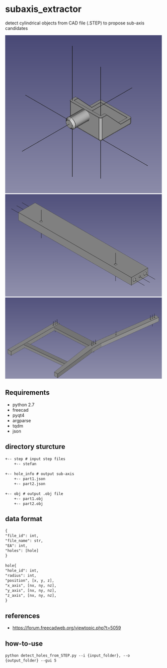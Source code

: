 # subaxis_extractor

detect cylindrical objects from CAD file (.STEP) to propose sub-axis candidates

![](./imgs/img1.png)
![](./imgs/img2.png)
![](./imgs/img3.png)

## Requirements

- python 2.7
- freecad
- pyqt4
- argparse
- tqdm
- json

## directory sturcture

```
+-- step # input step files
    +-- stefan

+-- hole_info # output sub-axis
    +-- part1.json
    +-- part2.json

+-- obj # output .obj file
    +-- part1.obj
    +-- part2.obj
```

## data format

```
{
"file_id": int,
"file_name": str,
"EA": int,
"holes": [hole]
}

hole{
"hole_id": int,
"radius": int,
"position", [x, y, z],
"x_axis", [nx, ny, nz],
"y_axis", [nx, ny, nz],
"z_axis", [nx, ny, nz],
}

```

## references

- https://forum.freecadweb.org/viewtopic.php?t=5059

## how-to-use

```
python detect_holes_from_STEP.py --i {input_folder}, --o {output_folder} --gui 5
```
